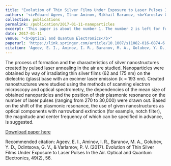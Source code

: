 ```yaml
---
title: "Evolution of Thin Silver Films Under Exposure to Laser Pulses In the Air"
authors: '<i>Eduard Ageev, Ilnur Aminov, Mikhail Baranov, <b>Yaroslav Golubev</b>, Galina Odintsova, and Pavel Varlamov</i>'
collection: publications
permalink: /publication/2017-01-11-nanoparticles
excerpt: 'This paper is about the number 1. The number 2 is left for future work.'
date: 2017-01-11
venue: "<b>Optical and Quantum Electronics</b>"
paperurl: 'https://link.springer.com/article/10.1007/s11082-016-0874-6'
citation: 'Ageev, E. I., Aminov, I. R., Baranov, M. A., Golubev, Y. D., Odintsova, G. V., & Varlamov, P. V. (2017). Evolution of Thin Silver Films Under Exposure to Laser Pulses In the Air. Optical and Quantum Electronics, 49(2), 56.'
---
```

The process of formation and the characteristics of silver nanostructures created by pulsed laser annealing in the 
air are studied. Nanoparticles were obtained by way of irradiating thin silver films (62 and 175 nm) on the dielectric
(glass) base with an excimer laser emission (k = 193 nm). Created nanostructures were studied using the methods of
scanning electron microscopy and optical spectrometry, the dependencies of the mean size of obtained nanoparticles
and the position of their plasmonic resonance on the number of laser pulses (ranging from 270 to 30,000) were drawn out.
Based on the shift of the plasmonic resonance, the use of given nanostructures as optical components with narrowband 
extinction (for example, notch filter), the magnitude and center frequency of which can be specified in advance, is suggested.

[Download paper here](https://link.springer.com/content/pdf/10.1007/s11082-016-0874-6.pdf)

Recommended citation: Ageev, E. I., Aminov, I. R., Baranov, M. A., Golubev, Y. D., Odintsova, G. V., & Varlamov, P. V. (2017). Evolution of Thin Silver Films Under Exposure to Laser Pulses In the Air. Optical and Quantum Electronics, 49(2), 56.